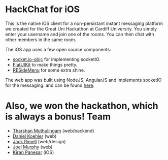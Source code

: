 HackChat for iOS
========

This is the native iOS client for a non-persistant instant messaging platform we created for the Great Uni Hackathon at Cardiff University. You simply enter your username and join one of the rooms. You can then chat with other members in the same room.

The iOS app uses a few open source components:
* [socket.io-objc](https://github.com/pkyeck/socket.IO-objc) for implementing socketIO.
* [FlatUIKit](https://github.com/Grouper/FlatUIKit) to make things pretty.
* [RESideMenu](https://github.com/romaonthego/RESideMenu) for some extra shine.

The web app was built using NodeJS, AngularJS and implements socketIO for the messaging. and can be found [here](https://github.com/viperfx/hackchat).

Also, we won the hackathon, which is always a bonus!
Team
========
* [Tharshan Muthulingam](https://github.com/viperfx) (web/backend)
* [Daniel Koehler](https://github.com/DanielKoehler) (web)
* [Jack Rimell](https://github.com/silverlight513) (web/design)
* [Joel Murphy](https://github.com/jjmpsp) (web)
* [Kiran Panesar](https://github.com/KiranPanesar) (iOS)

